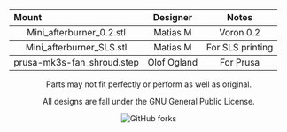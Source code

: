 <p align="center"></p>
<table>
    <thead>
        <tr>
            <th align="left">Mount</th>
            <th align="center">Designer</th>
             <th align="center">Notes</th>
        </tr>
    </thead>
    <tbody>
        <tr>
            <td align="center">Mini_afterburner_0.2.stl</td>
            <td align="center">Matias M</td>
			<td align="center">Voron 0.2</td>
        </tr>
    </tbody>
        <tbody>
        <tr>
            <td align="center">Mini_afterburner_SLS.stl</td>
            <td align="center">Matias M</td>
                                    <td align="center">For SLS printing</td>
        </tr>
            <tbody>
                <tr>
            <td align="center">prusa-mk3s-fan_shroud.step</td>
            <td align="center">Olof Ogland</td>
                                                <td align="center">For Prusa</td>
        </tr>
    </tbody>
    </thead>
</table>
<p></p>

</div>

<p align="center" >Parts may not fit perfectly or perform as well as original.</p>
<p align="center" > All designs are fall under the GNU General Public License.</p>
</div>

<div align="center" >

  ![GitHub forks](https://img.shields.io/github/forks/keyquesttech/Rtv6)
